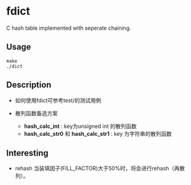 # fdict

C hash table implemented with seperate chaining.

## Usage

    make
    ./dict

## Description

* 如何使用fdict可参考test/的测试用例

* 散列函数备选方案
  * **hash_calc_int** : key为unsigned int 的散列函数
  * **hash_calc_str0** 和 **hash_calc_str1** : key 为字符串的散列函数

## Interesting

* rehash
  当装填因子(FILL_FACTOR)大于50%时，将会进行rehash（再散列）。
   
